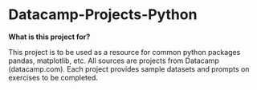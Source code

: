 # Datacamp-Projects-Python

**What is this project for?**

This project is to be used as a resource for common python packages pandas, matplotlib, etc.
All sources are projects from Datacamp (datacamp.com). 
Each project provides sample datasets and prompts on exercises to be completed. 
